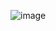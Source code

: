 ![image](https://github.com/vinyaas/Customer-Retention-ML-End-to-End-/assets/124361378/d9d4b3ea-6004-45e1-9f36-d135e9ffea5f)
